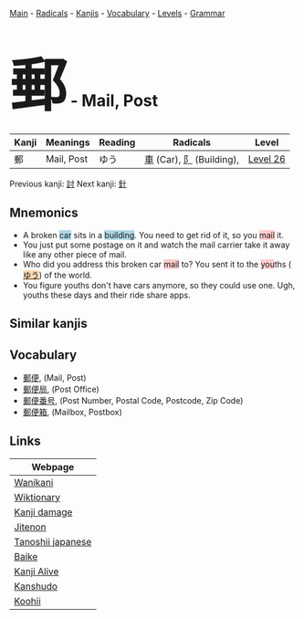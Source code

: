 <style> bigfont {font-size: 100px}</style>
[Main](../README.md) -
[Radicals](../radicals.md) -
[Kanjis](../kanjis.md) -
[Vocabulary](../vocabulary.md) -
[Levels](../levels.md) -
[Grammar](../grammar.md)
# <bigfont> 郵</bigfont> - Mail, Post 

| Kanji | Meanings | Reading | Radicals | Level |
| --- | --- | --- | --- | --- |
| 郵 | Mail, Post | ゆう | [車](../radicals/車.md) (Car), [阝](../radicals/阝.md) (Building),  | [Level 26](../levels/wk_level26.md) |

Previous kanji: [討](討.md) Next kanji: [針](針.md) 

## Mnemonics
 * A broken <span style="background-color:#ADD8E6"> car</span> sits in a <span style="background-color:#ADD8E6"> building</span>. You need to get rid of it, so you <span style="background-color:#ffcccb"> mail</span> it.
* You just put some postage on it and watch the mail carrier take it away like any other piece of mail.
* Who did you address this broken car <span style="background-color:#ffcccb"> mail</span> to? You sent it to the <span style="background-color:#ffcccb"> you</span>ths (<span style="background-color:#fed8b1"> [ゆう](https://jisho.org/search/ゆう)</span>) of the world. 
* You figure youths don't have cars anymore, so they could use one. Ugh, youths these days and their ride share apps.


## Similar kanjis
 


## Vocabulary
 * [郵便](../vocabulary/郵.md), (Mail, Post)
* [郵便局](../vocabulary/郵.md), (Post Office)
* [郵便番号](../vocabulary/郵.md), (Post Number, Postal Code, Postcode, Zip Code)
* [郵便箱](../vocabulary/郵.md), (Mailbox, Postbox)



## Links 

| Webpage |
| --- |
| [Wanikani          ](https://www.wanikani.com/kanji/郵) |
| [Wiktionary        ](https://en.wiktionary.org/wiki/郵) |
| [Kanji damage      ](http://www.kanjidamage.com/kanji/search?utf8=✓&q=郵) |
| [Jitenon           ](https://jitenon.com/kanji/郵) |
| [Tanoshii japanese ](https://www.tanoshiijapanese.com/dictionary/kanji.cfm?k=郵) |
| [Baike             ](https://baike.baidu.com/item/郵) |
| [Kanji Alive       ](https://app.kanjialive.com/郵) |
| [Kanshudo          ](https://www.kanshudo.com/searchmn?q=郵) |
| [Koohii            ](https://kanji.koohii.com/study/kanji/郵) |
